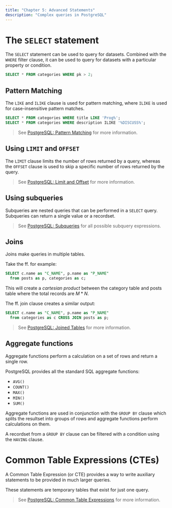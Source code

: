 ```yaml
---
title: "Chapter 5: Advanced Statements"
description: "Complex queries in PostgreSQL"
---
```


# The `SELECT` statement
The `SELECT` statement can be used to query for datasets. Combined with the `WHERE` filter 
clause, it can be used to query for datasets with a particular property or condition.

```sql
SELECT * FROM categories WHERE pk > 2;
```

## Pattern Matching
The `LIKE` and `ILIKE` clause is used for pattern matching, where `ILIKE` is used for 
case-insensitive pattern matches.

```sql
SELECT * FROM categories WHERE title LIKE 'Prog%';
SELECT * FROM categories WHERE description ILIKE '%DISCUSS%';
```

> See [PostgreSQL: Pattern Matching](https://www.postgresql.org/docs/current/functions-matching.html) for more information.

## Using `LIMIT` and `OFFSET`
The `LIMIT` clause limits the number of rows returned by a query, whereas the `OFFSET` clause 
is used to skip a specific number of rows returned by the query.

> See [PostgreSQL: Limit and Offset](https://www.postgresql.org/docs/current/queries-limit.html) for more information.

## Using subqueries
Subqueries are nested queries that can be performed in a `SELECT` query. Subqueries can 
return a single value or a recordset.

> See [PostgreSQL: Subqueries](https://www.postgresql.org/docs/current/functions-subquery.html) for all possible subquery expressions.

## Joins
Joins make queries in multiple tables.

Take the ff. for example:

```sql
SELECT c.name as "C_NAME", p.name as "P_NAME"
  from posts as p, categories as c;
```

This will create a *cartesian product* between the category table and posts table where 
the total records are $M * N$.

The ff. join clause creates a similar output:

```sql
SELECT c.name as "C_NAME", p.name as "P_NAME"
  from categories as c CROSS JOIN posts as p;
```

> See [PostgreSQL: Joined Tables](https://www.postgresql.org/docs/current/queries-table-expressions.html#QUERIES-JOIN) for more information.

## Aggregate functions
Aggregate functions perform a calculation on a set of rows and return a single row.

PostgreSQL provides all the standard SQL aggregate functions:

- `AVG()`
- `COUNT()`
- `MAX()`
- `MIN()`
- `SUM()`

Aggregate functions are used in conjunction with the `GROUP BY` clause which splits the 
resultset into groups of rows and aggregate functions perform calculations on them.

A recordset from a `GROUP BY` clause can be filtered with a condition using the 
`HAVING` clause.

# Common Table Expressions (CTEs)
A Common Table Expression (or CTE) provides a way to write auxiliary statements to be 
provided in much larger queries.

These statements are temporary tables that exist for just one query.

> See [PostgreSQL: Common Table Expressions](https://www.postgresql.org/docs/current/queries-with.html) for more information.

